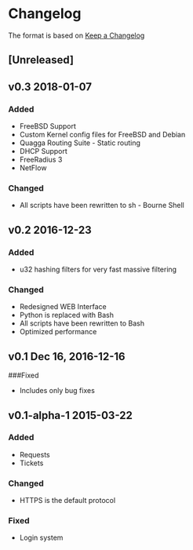 # Changelog

The format is based on [Keep a Changelog](http://keepachangelog.com/en/1.0.0/)


## [Unreleased]


## v0.3 2018-01-07

### Added
- FreeBSD Support
- Custom Kernel config files for FreeBSD and Debian
- Quagga Routing Suite - Static routing
- DHCP Support
- FreeRadius 3
- NetFlow

### Changed
- All scripts have been rewritten to sh - Bourne Shell


## v0.2 2016-12-23

### Added
- u32 hashing filters for very fast massive filtering

### Changed
- Redesigned WEB Interface
- Python is replaced with Bash
- All scripts have been rewritten to Bash
- Optimized performance


## v0.1 Dec 16, 2016-12-16

###Fixed
- Includes only bug fixes


## v0.1-alpha-1 2015-03-22

### Added
- Requests
- Tickets

### Changed
- HTTPS is the default protocol

### Fixed
- Login system
